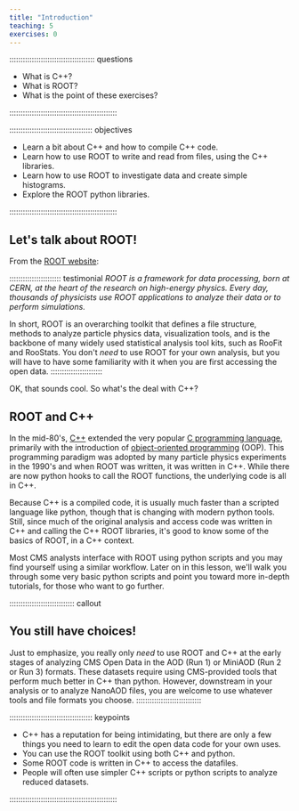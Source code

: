 ```yaml
---
title: "Introduction"
teaching: 5
exercises: 0
---
```


:::::::::::::::::::::::::::::::::::::: questions 

- What is C++?
- What is ROOT?
- What is the point of these exercises?

::::::::::::::::::::::::::::::::::::::::::::::::

::::::::::::::::::::::::::::::::::::: objectives

- Learn a bit about C++ and how to compile C++ code.
- Learn how to use ROOT to write and read from files, using the C++ libraries.
- Learn how to use ROOT to investigate data and create simple histograms.
- Explore the ROOT python libraries.

::::::::::::::::::::::::::::::::::::::::::::::::

## Let's talk about ROOT!

From the [ROOT website](https://root.cern/):

::::::::::::::::::::::: testimonial
*ROOT is a framework for data processing, born at CERN, at the heart of the research on high-energy physics. Every day, thousands of physicists use ROOT applications to analyze their data or to perform simulations.*

In short, ROOT is an overarching toolkit that defines a file structure, methods to analyze particle physics
data, visualization tools, and is the backbone of many widely used statistical analysis tool kits,
such as RooFit and RooStats. You don't *need* to use ROOT for your own analysis, but you will have to have
some familiarity with it when you are first accessing the open data.
:::::::::::::::::::::::

OK, that sounds cool. So what's the deal with C++?

## ROOT and C++

In the mid-80's, [C++](https://en.wikipedia.org/wiki/C%2B%2B) extended the very popular [C programming language](https://en.wikipedia.org/wiki/C_(programming_language)),
primarily with the introduction of [object-oriented programming](https://en.wikipedia.org/wiki/Object-oriented_programming) (OOP).
This programming paradigm was adopted by many particle physics experiments in the 1990's and when ROOT was written,
it was written in C++. While there are now python hooks to call the ROOT functions, the underlying code is all in C++.

Because C++ is a compiled code, it is usually much faster than a scripted language like python, though that is
changing with modern python tools. Still, since much of the original analysis and access code was written in C++
and calling the C++ ROOT libraries, it's good to know some of the basics of ROOT, in a C++ context.

Most CMS analysts interface with ROOT using python scripts and you may find yourself using a similar workflow.
Later on in this lesson, we'll walk you through some very basic python scripts and point you toward more in-depth
tutorials, for those who want to go further.

::::::::::::::::::::::::::::: callout
## You still have choices!

Just to emphasize, you really only *need* to use ROOT and C++ at the early stages of analyzing CMS Open Data in the AOD (Run 1) or MiniAOD (Run 2 or Run 3) formats. These datasets require using CMS-provided tools that perform much better in C++ than python. However, downstream in your analysis or to analyze NanoAOD files, you are welcome to use whatever tools and file formats you choose.
:::::::::::::::::::::::::::::

::::::::::::::::::::::::::::::::::::: keypoints 

- C++ has a reputation for being intimidating, but there are only a few things you need to learn to edit the open data code for your own uses.
- You can use the ROOT toolkit using both C++ and python.
- Some ROOT code is written in C++ to access the datafiles.
- People will often use simpler C++ scripts or python scripts to analyze reduced datasets.

::::::::::::::::::::::::::::::::::::::::::::::::

